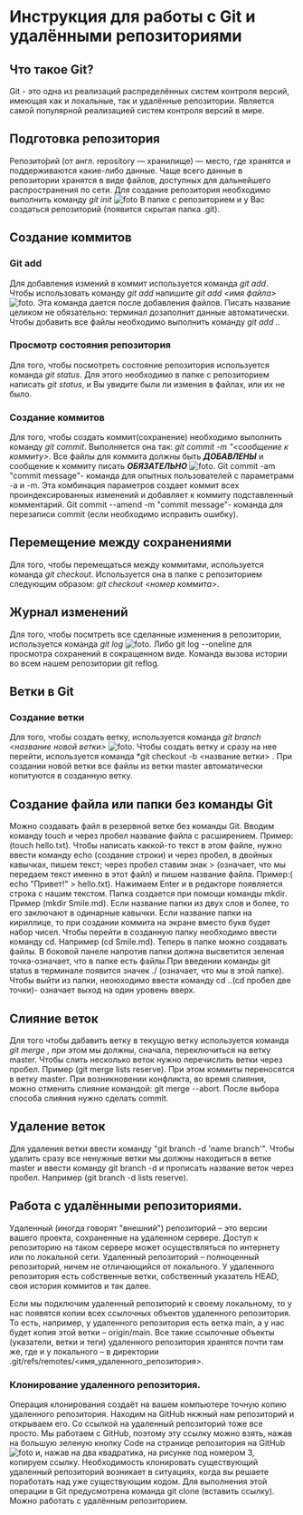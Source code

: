 # Инструкция для работы с Git и удалёнными репозиториями

## Что такое Git?
Git - это одна из реализаций распределённых систем контроля версий, имеющая как и локальные, так и удалённые репозитории. Является самой популярной реализацией систем контроля версий в мире.

## Подготовка репозитория
Репозито́рий (от англ. repository — хранилище) — место, где хранятся и поддерживаются какие-либо данные. Чаще всего данные в репозитории хранятся в виде файлов, доступных для дальнейшего распространения по сети.
Для создание репозитория необходимо выполнить команду *git init* ![foto](instr1.jpg)  В папке с репозиторием и у Вас создаться репозиторий (появится скрытая папка .git).

## Создание коммитов

### Git add
Для добавления измений в коммит используется команда *git add*. Чтобы использовать команду *git add* напишите *git add <имя файла>* ![foto](instr2.jpg). Эта команда дается после добавления 
файлов. Писать название целиком не обязательно: терминал дозаполнит данные автоматически. Чтобы добавить все файлы необходимо выполнить команду *git add .*. 

### Просмотр состояния репозитория
Для того, чтобы посмотреть состояние репозитория используется команда *git status*. Для этого необходимо в папке с репозиторием написать *git status*, и Вы увидите были ли измения в файлах, или их не было.

### Создание коммитов
Для того, чтобы создать коммит(сохранение) необходимо выполнить команду *git commit*. Выполняется она так: *git commit -m "<сообщение к коммиту>*. Все файлы для коммита должны быть ***ДОБАВЛЕНЫ*** и сообщение к коммиту писать ***ОБЯЗАТЕЛЬНО*** ![foto](instr3.jpg).
Git commit -am "commit message"-
команда для опытных пользователей с параметрами -a и -m. Эта комбинация параметров создает коммит всех проиндексированных изменений и добавляет к коммиту подставленный комментарий.
Git commit --amend -m "commit message"- команда для перезаписи commit (если необходимо исправить ошибку).


## Перемещение между сохранениями
Для того, чтобы перемещаться между коммитами, используется команда *git checkout*. Используется она в папке с репозиторием следующим образом: *git checkout <номер коммита>*.

## Журнал изменений
Для того, чтобы посмтреть все сделанные изменения в репозитории, используется команда *git log*  ![foto](instr4.jpg). Либо git log  --oneline для просмотра сохранений в сокращенном виде. Команда вызова истории во всем нашем репозитории git reflog.

## Ветки в Git

### Создание ветки
Для того, чтобы создать ветку, используется команда *git branch <название новой ветки>* ![foto](instr5.jpg). Чтобы создать ветку и сразу на нее перейти, используется команда *git checkout -b <название ветки> . При создании новой ветки все файлы из ветки master автоматически копитуются в созданную ветку.

## Создание файла или папки без команды Git
Можно создавать файл в резервной ветке без команды Git. Вводим команду touch и через пробел название файла с расширением. Пример: (touch hello.txt). Чтобы написать каккой-то текст в этом файле, нужно ввести команду echo (создание строки) и через пробел, в двойных кавычках, пишем текст; через пробел ставим знак > (означает, что мы передаем текст именно в этот файл) и пишем название файла. Пример:( echo "Привет!" > hello.txt). Нажимаем Enter и в редакторе появляется строка с нашим текстом. Папка создается при помощи команды mkdir. Пример (mkdir Smile.md). Если название папки из двух слов и более, то его заключают в одинарные кавычки. Если название папки на кириллице, то при создании коммита на экране вместо букв будет набор чисел. Чтобы перейти в созданную папку необходимо ввести команду cd. Например (cd Smile.md). Теперь в папке можно создавать файлы. В боковой панеле напротив папки должна высветится зеленая точка-означает, что в папке есть файлы.При введении команды git status в терминале появится значек ./ (означает, что мы в этой папке). Чтобы выйти из папки, неоюходимо ввести команду cd ..(cd пробел две точки)- означает выход на один уровень вверх.


## Слияние веток
Для того чтобы дабавить ветку в текущую ветку используется команда *git merge <name branch>*, при этом мы должны, сначала, переключиться на ветку master. Чтобы слить несколько веток нужно перечислить ветки через пробел. Пример (git merge lists reserve). При этом коммиты переносятся в ветку master. При возникновении конфликта, во время слияния, можно отменить слияние командой: git merge --abort. После выбора способа слияния нужно сделать commit.

## Удаление веток
Для удаления ветки ввести команду "git branch -d 'name branch'".  Чтобы удалить сразу все ненужные ветки мы должны находиться в ветке master и ввести команду git branch -d и прописать название веток через пробел. Например (git branch -d lists reserve).

## Работа с удалёнными репозиториями.

Удаленный (иногда говорят "внешний") репозиторий – это версии вашего проекта, сохраненные на удаленном сервере. Доступ к репозиторию на таком сервере может осуществляться по интернету или по локальной сети.
Удаленный репозиторий – полноценный репозиторий, ничем не отличающийся от локального. У удаленного репозитория есть собственные ветки, собственный указатель HEAD, своя история коммитов и так далее.

Если мы подключим удаленный репозиторий к своему локальному, то у нас появятся копии всех ссылочных объектов удаленного репозитория. То есть, например, у удаленного репозитория есть ветка main, а у нас будет копия этой ветки – origin/main. Все такие ссылочные объекты (указатели, ветки и теги) удаленного репозитория хранятся почти там же, где и у локального – в директории .git/refs/remotes/<имя_удаленного_репозитория>.

### Клонирование удаленного репозитория.
Операция клонирования создаёт на вашем компьютере точную копию удаленного репозитория.
Находим на GitHub нкжный нам репозиторий и открываем его.
Со ссылкой на удаленный репозиторий тоже все просто. Мы работаем с GitHub, поэтому эту ссылку можно взять, нажав на большую зеленую кнопку Code на странице репозитория на GitHub ![foto](instr6.png) и, нажав на два квадратика, на рисунке под номером 3, копируем ссылку.
Необходимость клонировать существующий удаленный репозиторий возникает в ситуациях, когда вы решаете поработать над уже существующим кодом. Для выполнения этой операции в Git предусмотрена команда git clone (вставить ссылку).
Можно работать с удалённым репозиторием.

